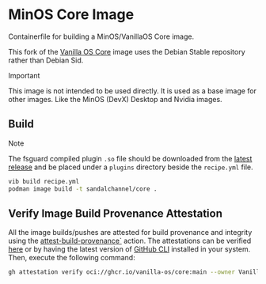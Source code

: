 # MinOS Core Image

Containerfile for building a MinOS/VanillaOS Core image.

This fork of the [Vanilla OS Core](https://github.com/Vanilla-OS/core-image) image uses the Debian Stable repository rather than Debian Sid.

> [!IMPORTANT]
> This image is not intended to be used directly. It is used as a base image for other images.
> Like the MinOS (DevX) Desktop and Nvidia images.

## Build

> [!NOTE]
> The fsguard compiled plugin `.so` file should be downloaded from the [latest release](https://github.com/Vanilla-OS/vib-fsguard/releases/latest) and be placed under a `plugins` directory beside the `recipe.yml` file.

```bash
vib build recipe.yml
podman image build -t sandalchannel/core .
```

## Verify Image Build Provenance Attestation

All the image builds/pushes are attested for build provenance and integrity using the [attest-build-provenance`](https://github.com/actions/attest-build-provenance) action. The attestations can be verified [here](https://github.com/Vanilla-OS/core-image/attestations) or by having the latest version of [GitHub CLI](https://github.com/cli/cli/releases/latest) installed in your system. Then, execute the following command:

```sh
gh attestation verify oci://ghcr.io/vanilla-os/core:main --owner Vanilla-OS
```
